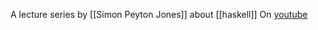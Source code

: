 A lecture series by [[Simon Peyton Jones]] about [[haskell]]
On [youtube](https://www.youtube.com/watch?v=6COvD8oynmI)